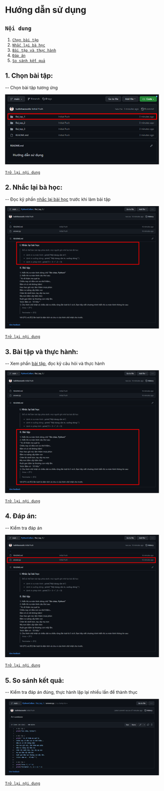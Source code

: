 # Hướng dẫn sử dụng

## ```Nội dung```
1. [`Chọn bài tập`](#1-chọn-bài-tập)
2. [`Nhắc lại bà học`](#2-nhắc-lại-bài-học)
3. [`Bài tập và thực hành`](#3-bài-tập-và-thực-hành)
4. [`Đáp án`](#4-đáp-án)
4. [`So sánh kết quả`](#5-so-sánh-kết-quả)

## 1. Chọn bài tập:
-- Chọn bài tập tương ứng

![alt text](https://github.com/CodeWithTu/PythonCoBan/blob/main/Huong_dan_1.PNG "Tú thích lập trình(lập trình Python cơ bản) - Chọn bài tập tương ứng")

[`Trở lại nội dung`](#nội-dung)
## 2. Nhắc lại bà học:
-- Đọc kỹ phần <ins>nhắc lại bài học</ins> trước khi làm bải tập

![alt text](https://github.com/CodeWithTu/PythonCoBan/blob/main/Huong_dan_2.PNG "Tú thích lập trình(lập trình Python cơ bản) - Đọc kỹ nhắc lại bài học trước khi làm bài tập")

[`Trở lại nội dung`](#nội-dung)
## 3. Bài tập và thực hành:
-- Xem phần <ins>bài tập</ins>, đọc kỹ câu hỏi và thực hành

![alt text](https://github.com/CodeWithTu/PythonCoBan/blob/main/Huong_dan_3.PNG "Tú thích lập trình(lập trình Python cơ bản) - xem phần bài tập, đọc kỹ câu hỏi và thự hành")

[`Trở lại nội dung`](#nội-dung)
## 4. Đáp án:
-- Kiểm tra đáp án

![alt text](https://github.com/CodeWithTu/PythonCoBan/blob/main/Huong_dan_4.PNG "Tú thích lập trình(lập trình Python cơ bản) - xem phần bài tập, đọc kỹ câu hỏi và thự hành")

[`Trở lại nội dung`](#nội-dung)

## 5. So sánh kết quả:
-- Kiểm tra đáp án đúng, thực hành lặp lại nhiều lần để thành thục

![alt text](https://github.com/CodeWithTu/PythonCoBan/blob/main/Huong_dan_5.PNG "Tú thích lập trình(lập trình Python cơ bản) - Kiểm tra đáp án đúng, thực hành lặp lại nhiều lần để thành thục")

[`Trở lại nội dung`](#nội-dung)


